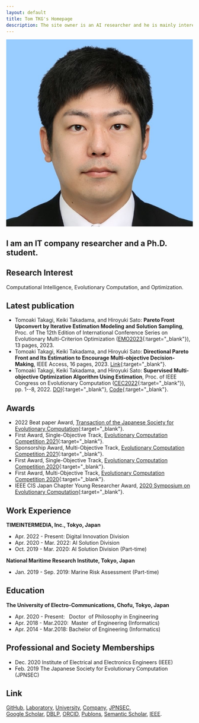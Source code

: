 ```yaml
---
layout: default
title: Tom TKG's Homepage
description: The site owner is an AI researcher and he is mainly interested in evolutionary computation and multi-objective optimization.　You can see his papers, codes, and images on this site.
---
```


<img class="profile-picture" src="myface.jpg">

## I am an IT company researcher and a Ph.D. student.

## Research Interest

Computational Intelligence, Evolutionary Computation, and Optimization.

## Latest publication
* Tomoaki Takagi, Keiki Takadama, and Hiroyuki Sato: **Pareto Front Upconvert by Iterative Estimation Modeling and Solution Sampling**, Proc. of The 12th Edition of International Conference Series on Evolutionary Multi-Criterion Optimization ([EMO2023](https://emo2023.liacs.leidenuniv.nl){:target="_blank"}), 13 pages, 2023.  
* Tomoaki Takagi, Keiki Takadama, and Hiroyuki Sato: **Directional Pareto Front and Its Estimation to Encourage Multi-objective Decision-Making**, IEEE Access, 16 pages, 2023. [Link](https://ieeexplore.ieee.org/abstract/document/10056154){:target="_blank"}.  
* Tomoaki Takagi, Keiki Takadama, and Hiroyuki Sato: **Supervised Multi-objective Optimization Algorithm Using Estimation**, Proc. of IEEE Congress on Evolutionary Computation ([CEC2022](https://wcci2022.org){:target="_blank"}), pp. 1--8, 2022. [DOI](https://doi.org/10.1109/CEC55065.2022.9870375){:target="_blank"}, [Code](https://github.com/tomtkg/SMOA){:target="_blank"}.  

## Awards
* 2022 Beat paper Award, [Transaction of the Japanese Society for Evolutionary Computation](http://www.jpnsec.org/prize.html){:target="_blank"}.  
* First Award, Single-Objective Track, [Evolutionary Computation Competition 2021](https://ec-comp.jpnsec.org/competitions/eccomp2021){:target="_blank"}.  
* Sponsorship Award, Multi-Objective Track, [Evolutionary Computation Competition 2021](https://ec-comp.jpnsec.org/competitions/eccomp2021){:target="_blank"}.  
* First Award, Single-Objective Track, [Evolutionary Computation Competition 2020](https://ec-comp.jpnsec.org/competitions/eccomp2020){:target="_blank"}.  
* First Award, Multi-Objective Track, [Evolutionary Computation Competition 2020](https://ec-comp.jpnsec.org/competitions/eccomp2020){:target="_blank"}.  
* IEEE CIS Japan Chapter Young Researcher Award, [2020 Symposium on Evolutionary Computation](http://www.jpnsec.org/yra.html){:target="_blank"}.  

## Work Experience
**TIMEINTERMEDIA, Inc., Tokyo, Japan**  
* Apr. 2022 - Present: Digital Innovation Division  
* Apr. 2020 - Mar. 2022: AI Solution Division  
* Oct. 2019 - Mar. 2020: AI Solution Division (Part-time)  

**National Maritime Research Institute, Tokyo, Japan**  
* Jan. 2019 - Sep. 2019: Marine Risk Assessment (Part-time)

## Education
**The University of Electro-Communications, Chofu, Tokyo, Japan**  
* Apr. 2020 - Present: &nbsp;&nbsp;Doctor &nbsp;of Philosophy in Engineering  
* Apr. 2018 - Mar.2020: &nbsp;Master &nbsp;of Engineering (Informatics)  
* Apr. 2014 - Mar.2018: Bachelor of Engineering (Informatics)

## Professional and Society Memberships
* Dec. 2020 Institute of Electrical and Electronics Engineers (IEEE)  
* Feb. 2019 The Japanese Society for Evolutionary Computation (JPNSEC)  

## Link
[GitHub](https://github.com/tomtkg), [Laboratory](https://nic.lab.uec.ac.jp/index.php/tomoakitakagi), [University](https://www.uec.ac.jp), [Company](https://www.timedia.co.jp), [JPNSEC](http://www.jpnsec.org),  
[Google Scholar](https://scholar.google.co.jp/citations?user=jsYC8NMAAAAJ), [DBLP](https://dblp.uni-trier.de/pers/hd/t/Takagi:Tomoaki), [ORCID](https://orcid.org/0000-0003-3748-9797), [Publons](https://publons.com/researcher/3926140), [Semantic Scholar](https://www.semanticscholar.org/author/94460343), [IEEE](https://ieee-collabratec.ieee.org/app/p/tomtkg).


